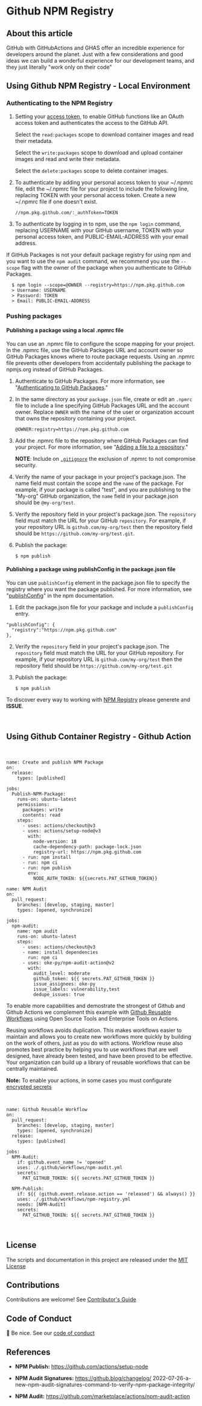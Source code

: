 # Github NPM Registry

## About this article

GitHub with GitHubActions and GHAS offer an incredible experience for developers around the planet. Just with a few considerations and good ideas we can build a wonderful experience for our development teams, and they just literally "work only on their code"

## Using Github NPM Registry - Local Environment

### Authenticating to the NPM Registry

1. Setting your [access token](https://docs.github.com/en/packages/learn-github-packages/about-permissions-for-github-packages#about-scopes-and-permissions-for-package-registries), to enable GitHub functions like an OAuth access token and authenticates the access to the GitHub API.

    Select the ```read:packages``` scope to download container images and read their metadata.

    Select the ```write:packages``` scope to download and upload container images and read and write their metadata.

    Select the ```delete:packages``` scope to delete container images.

2. To authenticate by adding your personal access token to your ~/.npmrc file, edit the ~/.npmrc file for your project to include the following line, replacing TOKEN with your personal access token. Create a new ~/.npmrc file if one doesn't exist.

    ```
    //npm.pkg.github.com/:_authToken=TOKEN
    ```
3. To authenticate by logging in to npm, use the ```npm login``` command, replacing USERNAME with your GitHub username, TOKEN with your personal access token, and PUBLIC-EMAIL-ADDRESS with your email address.

If GitHub Packages is not your default package registry for using npm and you want to use the ```npm audit``` command, we recommend you use the ```--scope``` flag with the owner of the package when you authenticate to GitHub Packages.

```
  $ npm login --scope=@OWNER --registry=https://npm.pkg.github.com
  > Username: USERNAME
  > Password: TOKEN
  > Email: PUBLIC-EMAIL-ADDRESS
```

### Pushing packages

#### Publishing a package using a local .npmrc file

You can use an .npmrc file to configure the scope mapping for your project. In the .npmrc file, use the GitHub Packages URL and account owner so GitHub Packages knows where to route package requests. Using an .npmrc file prevents other developers from accidentally publishing the package to npmjs.org instead of GitHub Packages.

1. Authenticate to GitHub Packages. For more information, see "[Authenticating to GitHub Packages](https://docs.github.com/en/packages/working-with-a-github-packages-registry/working-with-the-npm-registry#authenticating-to-github-packages)."
2. In the same directory as your ```package.json``` file, create or edit an ```.npmrc``` file to include a line specifying GitHub Packages URL and the account owner. Replace ```OWNER``` with the name of the user or organization account that owns the repository containing your project.

    ```
    @OWNER:registry=https://npm.pkg.github.com
    ```

3. Add the .npmrc file to the repository where GitHub Packages can find your project. For more information, see "[Adding a file to a repository](https://docs.github.com/en/repositories/working-with-files/managing-files/adding-a-file-to-a-repository)."

    **NOTE**: Include on [```.gitignore```](https://docs.github.com/en/get-started/getting-started-with-git/ignoring-files) the exclusion of .npmrc to not compromise security.

4. Verify the name of your package in your project's package.json. The name field must contain the scope and the ```name``` of the package. For example, if your package is called "test", and you are publishing to the "My-org" GitHub organization, the ```name``` field in your package.json should be ```@my-org/test```.

5. Verify the repository field in your project's package.json. The ```repository``` field must match the URL for your GitHub ```repository```. For example, if your repository URL is ```github.com/my-org/test``` then the repository field should be ```https://github.com/my-org/test.git```.

6. Publish the package:

    ```
    $ npm publish
    ```

#### Publishing a package using publishConfig in the package.json file

You can use ```publishConfig``` element in the package.json file to specify the registry where you want the package published. For more information, see "[publishConfig](https://docs.npmjs.com/files/package.json#publishconfig)" in the npm documentation.

1. Edit the package.json file for your package and include a ```publishConfig``` entry.

```
"publishConfig": {
  "registry":"https://npm.pkg.github.com"
},
```

2. Verify the ```repository``` field in your project's package.json. The ```repository``` field must match the URL for your GitHub repository. For example, if your repository URL is ```github.com/my-org/test``` then the repository field should be ```https://github.com/my-org/test.git```

3. Publish the package:

      ```
      $ npm publish
      ```
To discover every way to working with [NPM Registry](https://docs.github.com/en/packages/working-with-a-github-packages-registry/working-with-the-npm-registry) please generete and **ISSUE**.

<br>

## Using Github Container Registry - Github Action
<br>

```
name: Create and publish NPM Package
on:
  release:
    types: [published]

jobs:
  Publish-NPM-Package:
    runs-on: ubuntu-latest
    permissions:
      packages: write
      contents: read
    steps:
      - uses: actions/checkout@v3
      - uses: actions/setup-node@v3
        with:
          node-version: 18
          cache-dependency-path: package-lock.json
          registry-url: https://npm.pkg.github.com
      - run: npm install
      - run: npm ci
      - run: npm publish
        env:
          NODE_AUTH_TOKEN: ${{secrets.PAT_GITHUB_TOKEN}}
```
```
name: NPM Audit
on:
  pull_request: 
    branches: [develop, staging, master]
    types: [opened, synchronize]

jobs:
  npm-audit:
    name: npm audit
    runs-on: ubuntu-latest
    steps:
      - uses: actions/checkout@v3
      - name: install dependencies
        run: npm ci
      - uses: oke-py/npm-audit-action@v2
        with:
          audit_level: moderate
          github_token: ${{ secrets.PAT_GITHUB_TOKEN }}
          issue_assignees: oke-py
          issue_labels: vulnerability,test
          dedupe_issues: true
```

To enable more capabilities and demostrate the strongest of Github and Github Actions we complement this example with [Github Reusable Workflows](https://docs.github.com/en/actions/using-workflows/reusing-workflows) using Open Source Tools and Enterprise Tools on Actions.

Reusing workflows avoids duplication. This makes workflows easier to maintain and allows you to create new workflows more quickly by building on the work of others, just as you do with actions. Workflow reuse also promotes best practice by helping you to use workflows that are well designed, have already been tested, and have been proved to be effective. Your organization can build up a library of reusable workflows that can be centrally maintained.

**Note:** To enable your actions, in some cases you must configurate [encrypted secrets](https://docs.github.com/en/enterprise-cloud@latest/actions/security-guides/encrypted-secrets)

<br>

```
name: Github Reusable Workflow
on:
  pull_request: 
    branches: [develop, staging, master]
    types: [opened, synchronize]
  release:
    types: [published]

jobs:
  NPM-Audit:
    if: github.event_name != 'opened'
    uses: ./.github/workflows/npm-audit.yml
    secrets:
      PAT_GITHUB_TOKEN: ${{ secrets.PAT_GITHUB_TOKEN }}
  
  NPM-Publish:
    if: ${{ (github.event.release.action == 'released') && always() }}
    uses: ./.github/workflows/npm-registry.yml
    needs: [NPM-Audit]
    secrets:
      PAT_GITHUB_TOKEN: ${{ secrets.PAT_GITHUB_TOKEN }}
```
<br>

## License

The scripts and documentation in this project are released under the [MIT License](./LICENSE)

## Contributions

Contributions are welcome! See [Contributor's Guide](./docs/CONTRIBUTING.md)

## Code of Conduct

👋 Be nice. See our [code of conduct](./docs/code_of_conduct.md)

## References

+ **NPM Publish:** https://github.com/actions/setup-node

+ **NPM Audit Signatures:** https://github.blog/changelog/
2022-07-26-a-new-npm-audit-signatures-command-to-verify-npm-package-integrity/

+ **NPM Audit:** https://github.com/marketplace/actions/npm-audit-action
